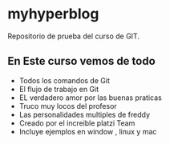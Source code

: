 # myhyperblog
Repositorio de prueba del curso de GIT.


## En Este curso vemos de todo
* Todos los comandos de Git
* El flujo de trabajo en Git
* EL verdadero amor por las buenas praticas 
* Truco muy locos del profesor
* Las personalidades multiples de freddy
* Creado por el increible platzi Team
* Incluye ejemplos en window , linux y mac